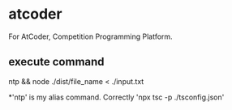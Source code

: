 # atcoder
For AtCoder, Competition Programming Platform.

## execute command 
ntp && node ./dist/file_name < ./input.txt

*'ntp' is my alias command. Correctly 'npx tsc -p ./tsconfig.json'